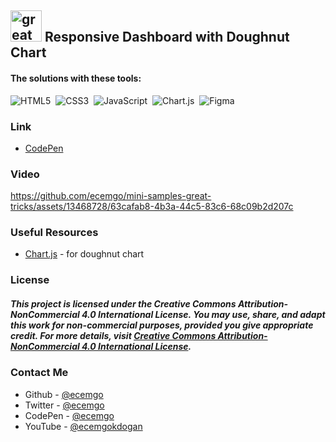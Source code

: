 ## <img src="https://user-images.githubusercontent.com/13468728/233831804-0f5c7ee5-d654-4c13-9c77-a5bd6dc4fe74.jpg" title="great tricks" alt="great tricks" width="50" height="50"/> Responsive Dashboard with Doughnut Chart

#### The solutions with these tools:

![HTML5](https://img.shields.io/badge/-HTML5-E34F26?style=for-the-badge&logo=html5&logoColor=white)&nbsp;
![CSS3](https://img.shields.io/badge/-CSS3-1572B6?style=for-the-badge&logo=css3)&nbsp;
![JavaScript](https://img.shields.io/badge/Javascript-F7DF1E.svg?style=for-the-badge&logo=javascript&logoColor=black)&nbsp;
![Chart.js](https://img.shields.io/badge/chart.js-F5788D.svg?style=for-the-badge&logo=chart.js&logoColor=white)&nbsp;
![Figma](https://img.shields.io/badge/figma-6600CC.svg?style=for-the-badge&logo=figma&logoColor=white)&nbsp;

### Link

- [CodePen](https://codepen.io/ecemgo/pen/rNbLodN)

### Video

https://github.com/ecemgo/mini-samples-great-tricks/assets/13468728/63cafab8-4b3a-44c5-83c6-68c09b2d207c

### Useful Resources

- [Chart.js](https://www.chartjs.org/) - for doughnut chart

### License

##### This project is licensed under the Creative Commons Attribution-NonCommercial 4.0 International License. You may use, share, and adapt this work for non-commercial purposes, provided you give appropriate credit. For more details, visit [Creative Commons Attribution-NonCommercial 4.0 International License](https://creativecommons.org/licenses/by-nc/4.0/).

### Contact Me

- Github - [@ecemgo](https://github.com/ecemgo)
- Twitter - [@ecemgo](https://twitter.com/ecemgo)
- CodePen - [@ecemgo](https://codepen.io/ecemgo)
- YouTube - [@ecemgokdogan](https://www.youtube.com/channel/UCktkPv17cw27PaFGcnZa_aQ)
